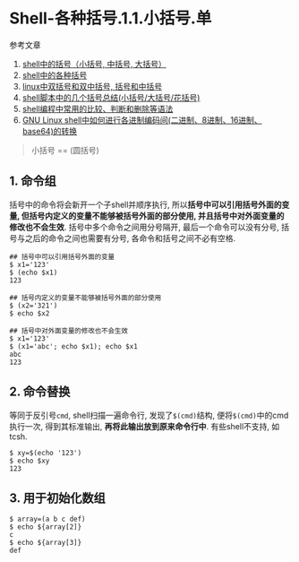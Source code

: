 # Shell-各种括号.1.1.小括号.单

参考文章

1. [shell中的括号（小括号, 中括号, 大括号）](http://blog.csdn.net/tttyd/article/details/11742241)
2. [shell中的各种括号](http://blog.csdn.net/weihongrao/article/details/17007575)
3. [linux中双括号和双中括号, 括号和中括号](http://blog.csdn.net/weihongrao/article/details/17006931)
4. [shell脚本中的几个括号总结(小括号/大括号/花括号)](http://blog.csdn.net/lee244868149/article/details/38422437)
5. [shell编程中常用的比较、判断和删除等语法](http://blog.csdn.net/lee244868149/article/details/38424267)
6. [GNU Linux shell中如何进行各进制编码间(二进制、8进制、16进制、base64)的转换](https://blog.csdn.net/yygydjkthh/article/details/50699913)

> 小括号 == (圆括号)

## 1. 命令组

括号中的命令将会新开一个子shell并顺序执行, 所以**括号中可以引用括号外面的变量, 但括号内定义的变量不能够被括号外面的部分使用, 并且括号中对外面变量的修改也不会生效**. 括号中多个命令之间用分号隔开, 最后一个命令可以没有分号, 括号与之后的命令之间也需要有分号, 各命令和括号之间不必有空格. 

```log
## 括号中可以引用括号外面的变量
$ x1='123'
$ (echo $x1)
123

## 括号内定义的变量不能够被括号外面的部分使用
$ (x2='321')
$ echo $x2

## 括号中对外面变量的修改也不会生效
$ x1='123'
$ (x1='abc'; echo $x1); echo $x1
abc
123
```

## 2. 命令替换

等同于反引号`cmd`, shell扫描一遍命令行, 发现了`$(cmd)`结构, 便将`$(cmd)`中的cmd执行一次, 得到其标准输出, **再将此输出放到原来命令行中**. 有些shell不支持, 如tcsh. 

```log
$ xy=$(echo '123')
$ echo $xy
123
```

## 3. 用于初始化数组

```log
$ array=(a b c def)
$ echo ${array[2]}
c
$ echo ${array[3]}
def
```
